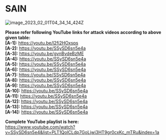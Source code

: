 # SAIN

     

![image_2023_02_01T04_34_14_424Z](https://anonymous.4open.science/r/SAIN-760B/Others/SAINimage.PNG)

**Please refer following YouTube links for attack videos according to above given table:** </br>
**[A-1]:** https://youtu.be/l2fi2HOxsps </br>
**[A-2]:** https://youtu.be/SSySD6sn5e4a </br>
**[A-3]:** https://youtu.be/gvnBvdeBzME </br>
**[A-4]:** https://youtu.be/SSySD6sn5e4a </br>
**[A-5]:** https://youtu.be/SSySD6sn5e4a </br>
**[A-6]:** https://youtu.be/SSySD6sn5e4a </br>
**[A-7]:** https://youtu.be/SSySD6sn5e4a </br>
**[A-8]:** https://youtu.be/SSySD6sn5e4a </br>
**[A-9]:** https://youtu.be/SSySD6sn5e4a </br>
**[A-10]:** https://youtu.be/SSySD6sn5e4a </br>
**[A-11]:** https://youtu.be/SSySD6sn5e4a </br>
**[A-12]:** https://youtu.be/SSySD6sn5e4a </br>
**[A-13]:** https://youtu.be/SSySD6sn5e4a </br>
**[A-14]:** https://youtu.be/SSySD6sn5e4a </br>

**Complete YouTube playlist is here:** </br>
https://www.youtube.com/watch?v=SSySD6sn5e4&list=PLT1QolCLdp7GoLjwi3HT9gr0cxKc_mTRu&index=1a
